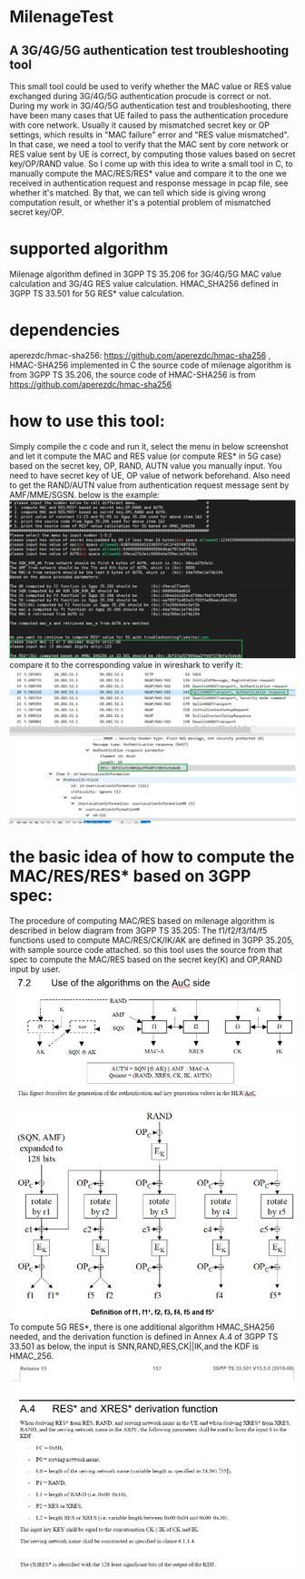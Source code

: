 # MilenageTest
## A 3G/4G/5G authentication test troubleshooting tool
  This small tool could be used to verify whether the MAC value or RES value exchanged during 3G/4G/5G authentication procude is correct or not.
  During my work in 3G/4G/5G authentication test and troubleshooting, there have been many cases that UE failed to pass the authentication procedure with core network. Usually it caused by mismatched secret key or OP settings, which results in "MAC failure" error and "RES value mismatched". In that case, we need a tool to verify that the MAC sent by core network or RES value sent by UE is correct, by computing those values based on secret key/OP/RAND value.
  So I come up with this idea to write a small tool in C, to manually compute the MAC/RES/RES* value and compare it to the one we received in authentication request and response message in pcap file, see whether it's matched. By that, we can tell which side is giving wrong computation result, or whether it's a potential problem of mismatched secret key/OP.
# supported algorithm
  Milenage algorithm defined in 3GPP TS 35.206 for 3G/4G/5G MAC value calculation and 3G/4G RES value calculation.
  HMAC_SHA256 defined in 3GPP TS 33.501 for 5G RES* value calculation.
# dependencies
  aperezdc/hmac-sha256: https://github.com/aperezdc/hmac-sha256 , HMAC-SHA256 implemented in C
  the source code of milenage algorithm is from 3GPP TS 35.206, the source code of HMAC-SHA256 is from https://github.com/aperezdc/hmac-sha256
# how to use this tool:
  Simply compile the c code and run it, select the menu in below screenshot and let it compute the MAC and RES value (or compute RES* in 5G case) based on the secret key, OP, RAND, AUTN value you manually input. You need to have secret key of UE, OP value of network beforehand. Also need to get the RAND/AUTN value from authentication request message sent by AMF/MME/SGSN.
  below is the example:
  ![input](/images/input.png.jpg)
  compare it to the corresponding value in wireshark to verify it:
  ![wireshark-screen](/images/wireshark-screenshot.png.jpg)
# the basic idea of how to compute the MAC/RES/RES* based on 3GPP spec:
  The procedure of computing MAC/RES based on milenage algorithm is described in below diagram from 3GPP TS 35.205:
  The f1/f2/f3/f4/f5 functions used to compute MAC/RES/CK/IK/AK are defined in 3GPP 35.205, with sample source code attached.
  so this tool uses the source from that spec to compute the MAC/RES based on the secret key(K) and OP,RAND input by user.
  ![milenage1](/images/milenage1.png)
  
  ![milenage2](/images/milenage2.png)
  To compute 5G RES*, there is one additional algorithm HMAC_SHA256 needed, and the derivation function is defined in Annex A.4 of 3GPP TS 33.501 as below, the input is SNN,RAND,RES,CK||IK,and the KDF is HMAC_256.
  ![res](/images/RES_STAR.png)
  
